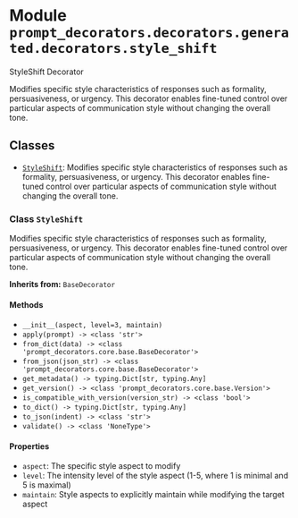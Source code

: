# Module `prompt_decorators.decorators.generated.decorators.style_shift`

StyleShift Decorator

Modifies specific style characteristics of responses such as formality, persuasiveness, or urgency. This decorator enables fine-tuned control over particular aspects of communication style without changing the overall tone.

## Classes

- [`StyleShift`](#class-styleshift): Modifies specific style characteristics of responses such as formality, persuasiveness, or urgency. This decorator enables fine-tuned control over particular aspects of communication style without changing the overall tone.

### Class `StyleShift`

Modifies specific style characteristics of responses such as formality, persuasiveness, or urgency. This decorator enables fine-tuned control over particular aspects of communication style without changing the overall tone.

**Inherits from:** `BaseDecorator`

#### Methods

- `__init__(aspect, level=3, maintain)`
- `apply(prompt) -> <class 'str'>`
- `from_dict(data) -> <class 'prompt_decorators.core.base.BaseDecorator'>`
- `from_json(json_str) -> <class 'prompt_decorators.core.base.BaseDecorator'>`
- `get_metadata() -> typing.Dict[str, typing.Any]`
- `get_version() -> <class 'prompt_decorators.core.base.Version'>`
- `is_compatible_with_version(version_str) -> <class 'bool'>`
- `to_dict() -> typing.Dict[str, typing.Any]`
- `to_json(indent) -> <class 'str'>`
- `validate() -> <class 'NoneType'>`
#### Properties

- `aspect`: The specific style aspect to modify
- `level`: The intensity level of the style aspect (1-5, where 1 is minimal and 5 is maximal)
- `maintain`: Style aspects to explicitly maintain while modifying the target aspect

